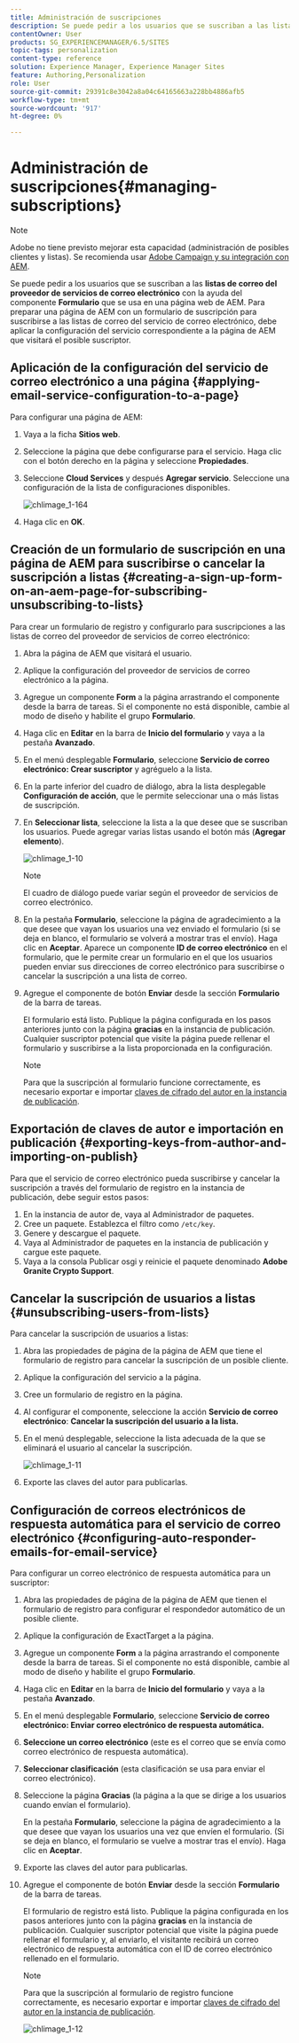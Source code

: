 ```yaml
---
title: Administración de suscripciones
description: Se puede pedir a los usuarios que se suscriban a las listas de correo de Email Service Provider con la ayuda del componente Formulario utilizado en una página web de AEM. Para preparar una página de AEM con un formulario de suscripción para suscribirse a las listas de correo del servicio de correo electrónico, debe aplicar la configuración del servicio correspondiente a la página de AEM que visitará el posible suscriptor.
contentOwner: User
products: SG_EXPERIENCEMANAGER/6.5/SITES
topic-tags: personalization
content-type: reference
solution: Experience Manager, Experience Manager Sites
feature: Authoring,Personalization
role: User
source-git-commit: 29391c8e3042a8a04c64165663a228bb4886afb5
workflow-type: tm+mt
source-wordcount: '917'
ht-degree: 0%

---
```


# Administración de suscripciones{#managing-subscriptions}

>[!NOTE]
>
>Adobe no tiene previsto mejorar esta capacidad (administración de posibles clientes y listas).
>Se recomienda usar [Adobe Campaign y su integración con AEM](/help/sites-administering/campaign.md).

Se puede pedir a los usuarios que se suscriban a las **listas de correo del proveedor de servicios de correo electrónico** con la ayuda del componente **Formulario** que se usa en una página web de AEM. Para preparar una página de AEM con un formulario de suscripción para suscribirse a las listas de correo del servicio de correo electrónico, debe aplicar la configuración del servicio correspondiente a la página de AEM que visitará el posible suscriptor.

## Aplicación de la configuración del servicio de correo electrónico a una página {#applying-email-service-configuration-to-a-page}

Para configurar una página de AEM:

1. Vaya a la ficha **Sitios web**.
1. Seleccione la página que debe configurarse para el servicio. Haga clic con el botón derecho en la página y seleccione **Propiedades**.

1. Seleccione **Cloud Services** y después **Agregar servicio**. Seleccione una configuración de la lista de configuraciones disponibles.

   ![chlimage_1-164](assets/chlimage_1-164.png)

1. Haga clic en **OK**.

## Creación de un formulario de suscripción en una página de AEM para suscribirse o cancelar la suscripción a listas {#creating-a-sign-up-form-on-an-aem-page-for-subscribing-unsubscribing-to-lists}

Para crear un formulario de registro y configurarlo para suscripciones a las listas de correo del proveedor de servicios de correo electrónico:

1. Abra la página de AEM que visitará el usuario.
1. Aplique la configuración del proveedor de servicios de correo electrónico a la página.

1. Agregue un componente **Form** a la página arrastrando el componente desde la barra de tareas. Si el componente no está disponible, cambie al modo de diseño y habilite el grupo **Formulario**.
1. Haga clic en **Editar** en la barra de **Inicio del formulario** y vaya a la pestaña **Avanzado**.
1. En el menú desplegable **Formulario**, seleccione **Servicio de correo electrónico: Crear suscriptor** y agréguelo a la lista.
1. En la parte inferior del cuadro de diálogo, abra la lista desplegable **Configuración de acción**, que le permite seleccionar una o más listas de suscripción.
1. En **Seleccionar lista**, seleccione la lista a la que desee que se suscriban los usuarios. Puede agregar varias listas usando el botón más (**Agregar elemento**).

   ![chlimage_1-10](assets/chlimage_1-10.jpeg)

   >[!NOTE]
   >
   >El cuadro de diálogo puede variar según el proveedor de servicios de correo electrónico.

1. En la pestaña **Formulario**, seleccione la página de agradecimiento a la que desee que vayan los usuarios una vez enviado el formulario (si se deja en blanco, el formulario se volverá a mostrar tras el envío). Haga clic en **Aceptar**. Aparece un componente **ID de correo electrónico** en el formulario, que le permite crear un formulario en el que los usuarios pueden enviar sus direcciones de correo electrónico para suscribirse o cancelar la suscripción a una lista de correo.
1. Agregue el componente de botón **Enviar** desde la sección **Formulario** de la barra de tareas.

   El formulario está listo. Publique la página configurada en los pasos anteriores junto con la página **gracias** en la instancia de publicación. Cualquier suscriptor potencial que visite la página puede rellenar el formulario y suscribirse a la lista proporcionada en la configuración.

   >[!NOTE]
   >
   >Para que la suscripción al formulario funcione correctamente, es necesario exportar e importar [claves de cifrado del autor en la instancia de publicación](#exporting-keys-from-author-and-importing-on-publish).

## Exportación de claves de autor e importación en publicación {#exporting-keys-from-author-and-importing-on-publish}

Para que el servicio de correo electrónico pueda suscribirse y cancelar la suscripción a través del formulario de registro en la instancia de publicación, debe seguir estos pasos:

1. En la instancia de autor de, vaya al Administrador de paquetes.
1. Cree un paquete. Establezca el filtro como `/etc/key`.
1. Genere y descargue el paquete.
1. Vaya al Administrador de paquetes en la instancia de publicación y cargue este paquete.
1. Vaya a la consola Publicar osgi y reinicie el paquete denominado **Adobe Granite Crypto Support**.

## Cancelar la suscripción de usuarios a listas {#unsubscribing-users-from-lists}

Para cancelar la suscripción de usuarios a listas:

1. Abra las propiedades de página de la página de AEM que tiene el formulario de registro para cancelar la suscripción de un posible cliente.
1. Aplique la configuración del servicio a la página.
1. Cree un formulario de registro en la página.
1. Al configurar el componente, seleccione la acción **Servicio de correo electrónico**: **Cancelar la suscripción del usuario a la lista.**
1. En el menú desplegable, seleccione la lista adecuada de la que se eliminará el usuario al cancelar la suscripción.

   ![chlimage_1-11](assets/chlimage_1-11.jpeg)

1. Exporte las claves del autor para publicarlas.

## Configuración de correos electrónicos de respuesta automática para el servicio de correo electrónico {#configuring-auto-responder-emails-for-email-service}

Para configurar un correo electrónico de respuesta automática para un suscriptor:

1. Abra las propiedades de página de la página de AEM que tienen el formulario de registro para configurar el respondedor automático de un posible cliente.
1. Aplique la configuración de ExactTarget a la página.

1. Agregue un componente **Form** a la página arrastrando el componente desde la barra de tareas. Si el componente no está disponible, cambie al modo de diseño y habilite el grupo **Formulario**.
1. Haga clic en **Editar** en la barra de **Inicio del formulario** y vaya a la pestaña **Avanzado**.
1. En el menú desplegable **Formulario**, seleccione **Servicio de correo electrónico: Enviar correo electrónico de respuesta automática.**
1. **Seleccione un correo electrónico** (este es el correo que se envía como correo electrónico de respuesta automática).

1. **Seleccionar clasificación** (esta clasificación se usa para enviar el correo electrónico).
1. Seleccione la página **Gracias** (la página a la que se dirige a los usuarios cuando envían el formulario).

   En la pestaña **Formulario**, seleccione la página de agradecimiento a la que desee que vayan los usuarios una vez que envíen el formulario. (Si se deja en blanco, el formulario se vuelve a mostrar tras el envío). Haga clic en **Aceptar**.

1. Exporte las claves del autor para publicarlas.
1. Agregue el componente de botón **Enviar** desde la sección **Formulario** de la barra de tareas.

   El formulario de registro está listo. Publique la página configurada en los pasos anteriores junto con la página **gracias** en la instancia de publicación. Cualquier suscriptor potencial que visite la página puede rellenar el formulario y, al enviarlo, el visitante recibirá un correo electrónico de respuesta automática con el ID de correo electrónico rellenado en el formulario.

   >[!NOTE]
   >
   >Para que la suscripción al formulario de registro funcione correctamente, es necesario exportar e importar [claves de cifrado del autor en la instancia de publicación](#exporting-keys-from-author-and-importing-on-publish).

   ![chlimage_1-12](assets/chlimage_1-12.jpeg)
